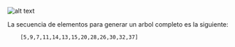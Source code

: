 ![alt text](https://i.ibb.co/NNpTW0L/image.png)

La secuencia de elementos para generar un arbol completo es la siguiente:

        [5,9,7,11,14,13,15,20,28,26,30,32,37]